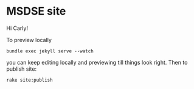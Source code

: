 # MSDSE site

Hi Carly!

To preview locally

```
bundle exec jekyll serve --watch
```

you can keep editing locally and previewing till things look right. Then to publish site:

```
rake site:publish
```

